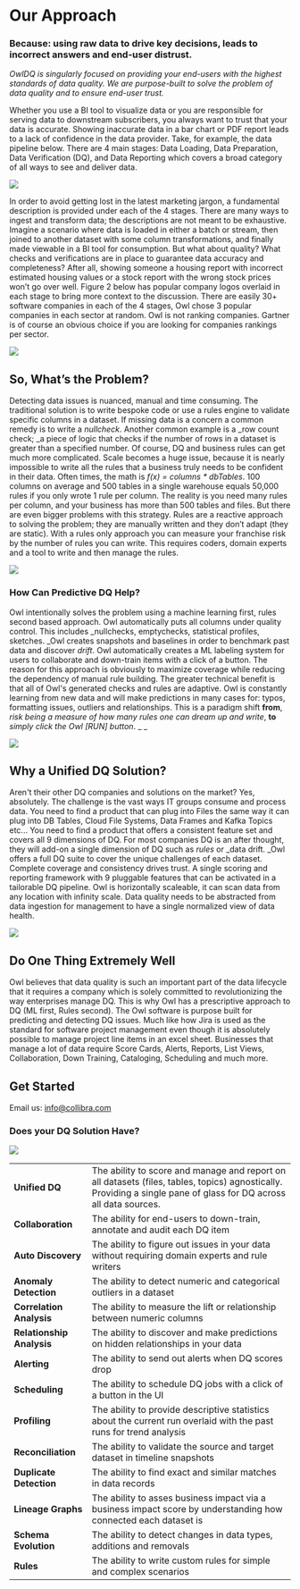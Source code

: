 # Our Approach

### Because: using raw data to drive key decisions, leads to incorrect answers and end-user distrust.

_OwlDQ is singularly focused on providing your end-users with the highest standards of data quality. We are purpose-built to solve the problem of data quality and to ensure end-user trust._

Whether you use a BI tool to visualize data or you are responsible for serving data to downstream subscribers, you always want to trust that your data is accurate. Showing inaccurate data in a bar chart or PDF report leads to a lack of confidence in the data provider.  Take, for example, the data pipeline below.  There are 4 main stages: Data Loading, Data Preparation, Data Verification (DQ), and Data Reporting which covers a broad category of all ways to see and deliver data.

![](.gitbook/assets/screen-shot-2019-12-18-at-12.55.28-pm.png)

In order to avoid getting lost in the latest marketing jargon, a fundamental description is provided under each of the 4 stages.  There are many ways to ingest and transform data; the descriptions are not meant to be exhaustive.  Imagine a scenario where data is loaded in either a batch or stream, then joined to another dataset with some column transformations, and finally made viewable in a BI tool for consumption.  But what about quality? What checks and verifications are in place to guarantee data accuracy and completeness?  After all, showing someone a housing report with incorrect estimated housing values or a stock report with the wrong stock prices won’t go over well. Figure 2 below has popular company logos overlaid in each stage to bring more context to the discussion. There are easily 30+ software companies in each of the 4 stages, Owl chose 3 popular companies in each sector at random. Owl is not ranking companies. Gartner is of course an obvious choice if you are looking for companies rankings per sector.

![](.gitbook/assets/screen-shot-2019-12-18-at-1.18.39-pm.png)

## So, What’s the Problem?

Detecting data issues is nuanced, manual and time consuming. The traditional solution is to write bespoke code or use a rules engine to validate specific columns in a dataset. If missing data is a concern a common remedy is to write a _nullcheck_. Another common example is a _row count check; _a piece of logic that checks if the number of rows in a dataset is greater than a specified number. Of course, DQ and business rules can get much more complicated. Scale becomes a huge issue, because it is nearly impossible to write all the rules that a business truly needs to be confident in their data. Often times, the math is _f(x)  = columns \* dbTables_. 100 columns on average and 500 tables in a single warehouse equals 50,000 rules if you only wrote 1 rule per column. The reality is you need many rules per column, and your business has more than 500 tables and files. But there are even bigger problems with this strategy.  Rules are a reactive approach to solving the problem; they are manually written and they don’t adapt (they are static).  With a rules only approach you can measure your franchise risk by the number of rules you can write.  This requires coders, domain experts and a tool to write and then manage the rules.

![](.gitbook/assets/screen-shot-2019-12-18-at-1.48.13-pm.png)

### How Can Predictive DQ Help?

Owl intentionally solves the problem using a machine learning first, rules second based approach.  Owl automatically puts all columns under quality control.  This includes _nullchecks, emptychecks, statistical profiles, sketches.  _Owl creates snapshots and baselines in order to benchmark past data and discover _drift_.  Owl automatically creates a ML labeling system for users to collaborate and down-train items with a click of a button.  The reason for this approach is obviously to maximize coverage while reducing the dependency of manual rule building.  The greater technical benefit is that all of Owl's generated checks and rules are adaptive.  Owl is constantly learning from new data and will make predictions in many cases for: typos, formatting issues, outliers and relationships.  This is a paradigm shift **from**, _risk being a measure of how many rules one can dream up and write_, **to** _simply click the Owl \[RUN] button_.               _ _ 

![](.gitbook/assets/screen-shot-2019-12-18-at-1.50.34-pm.png)

## Why a Unified DQ Solution?

Aren't their other DQ companies and solutions on the market?  Yes, absolutely.  The challenge is the vast ways IT groups consume and process data.  You need to find a product that can plug into Files the same way it can plug into DB Tables, Cloud File Systems, Data Frames and Kafka Topics etc...  You need to find a product that offers a consistent feature set and covers all 9 dimensions of DQ.  For most companies DQ is an after thought, they will add-on a single dimension of DQ such as _rules_ or _data drift.  _Owl offers a full DQ suite to cover the unique challenges of each dataset.  Complete coverage and consistency drives trust.  A single scoring and reporting framework with 9 pluggable features that can be activated in a tailorable DQ pipeline.  Owl is horizontally scaleable, it can scan data from any location with infinity scale.  Data quality needs to be abstracted from data ingestion for management to have a single normalized view of data health.  

![](.gitbook/assets/owl-unified-dq.jpg)

## Do One Thing Extremely Well

Owl believes that data quality is such an important part of the data lifecycle that it requires a company which is solely committed to revolutionizing the way enterprises manage DQ.  This is why Owl has a prescriptive approach to DQ (ML first, Rules second).  The Owl software is purpose built for predicting and detecting DQ issues.  Much like how Jira is used as the standard for software project management even though it is absolutely possible to manage project line items in an excel sheet.  Businesses that manage a lot of data require Score Cards, Alerts, Reports, List Views, Collaboration, Down Training, Cataloging, Scheduling and much more.  

## Get Started

Email us:  info@collibra.com

### Does your DQ Solution Have?

![](<.gitbook/assets/owldq-framework (1).png>)

|                           |                                                                                                                                                                    |
| ------------------------- | ------------------------------------------------------------------------------------------------------------------------------------------------------------------ |
| **Unified DQ**            | The ability to score and manage and report on all datasets (files, tables, topics) agnostically.  Providing a single pane of glass for DQ across all data sources. |
| **Collaboration**         | The ability for end-users to down-train, annotate and audit each DQ item                                                                                           |
| **Auto Discovery**        | The ability to figure out issues in your data without requiring domain experts and rule writers                                                                    |
| **Anomaly Detection**     | The ability to detect numeric and categorical outliers in a dataset                                                                                                |
| **Correlation Analysis**  | The ability to measure the lift or relationship between numeric columns                                                                                            |
| **Relationship Analysis** | The ability to discover and make predictions on hidden relationships in your data                                                                                  |
| **Alerting**              | The ability to send out alerts when DQ scores drop                                                                                                                 |
| **Scheduling**            | The ability to schedule DQ jobs with a click of a button in the UI                                                                                                 |
| **Profiling**             | The ability to provide descriptive statistics about the current run overlaid with the past runs for trend analysis                                                 |
| **Reconciliation**        | The ability to validate the source and target dataset in timeline snapshots                                                                                        |
| **Duplicate Detection**   | The ability to find exact and similar matches in data records                                                                                                      |
| **Lineage Graphs**        | The ability to asses business impact via a business impact score by understanding how connected each dataset is                                                    |
| **Schema Evolution**      | The ability to detect changes in data types, additions and removals                                                                                                |
| **Rules**                 | The ability to write custom rules for simple and complex scenarios                                                                                                 |

##    
